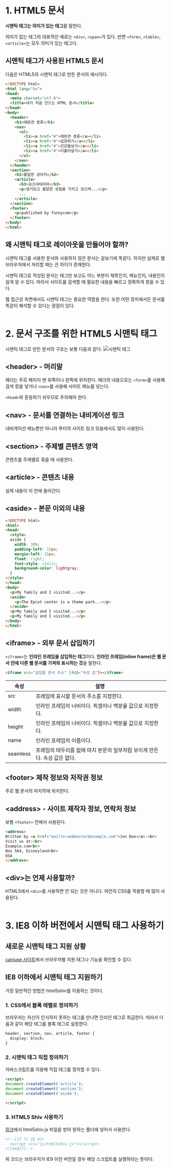 # 1. HTML5 문서
**시맨틱 태그는 의미가 있는 태그**를 말한다.

의미가 없는 태그의 대표적인 예로는 `<div>`, `<span>`가 있다. 반면 `<form>`, `<table>`, `<article>`는 모두 의미가 있는 태그다.

## 시맨틱 태그가 사용된 HTML5 문서
다음은 HTML5의 시맨틱 태그로 만든 문서의 예시이다.
```html
<!DOCTYPE html>
<html lang="ko">
<head>
  <meta charset="utf-8">
  <title>내가 처음 만드는 HTML 문서</title>
</head>
<body>
  <header>
    <h1>애완견 종류</h1>
    <nav>
      <ul>
        <li><a href="#">애완견 종류</a></li>
        <li><a href="#">입양하기</a></li>
        <li><a href="#">건강돌보기</a></li>
        <li><a href="#">더불어살기</a></li>
      </ul>
    </nav>
  </header>
  <section>
    <h2>활달한 강아지</h2>
    <article>
      <h3>요크셔테리어</h3>
      <p>생기있고 활달한 성질을 가지고 있으며...</p>
      ...
    </article>
  </section>
  <footer>
    <p>published by funnycom</p>
  </footer>
</body>
</html>
```

## 왜 시맨틱 태그로 레이아웃을 만들어야 할까?
시맨틱 태그를 사용한 문서와 사용하지 않은 문서는 겉보기에 똑같다. 하지만 실제로 웹 브라우저에서 처리할 때는 큰 차이가 존재한다.

시맨틱 태그로 작성된 문서는 태그만 보고도 어느 부분이 제목인지, 메뉴인지, 내용인지 쉽게 알 수 있다. 따라서 사이트를 검색할 때 필요한 내용을 빠르고 정확하게 찾을 수 있다.

웹 접근성 측면에서도 시맨틱 태그는 중요한 역할을 한다. 또한 어떤 장치에서든 문서를 똑같이 해석할 수 있다는 장점이 있다.
<br></br>
# 2. 문서 구조를 위한 HTML5 시맨틱 태그
시맨틱 태그로 만든 문서의 구조는 보통 다음과 같다.
![시맨틱 태그](https://user-images.githubusercontent.com/95019875/163502884-481b4f78-beb5-47f1-b075-f579c7824e1a.png)

## \<header> - 머리말
헤더는 주로 페이지 맨 위쪽이나 왼쪽에 위치한다. 헤더의 내용으로는 `<form>`를 사용해 검색 창을 넣거나 `<nav>`를 사용해 사이트 메뉴를 넣는다.

`<head>`와 혼동하기 쉬우므로 주의해야 한다.

## \<nav> - 문서를 연결하는 내비게이션 링크
내비게이션 메뉴뿐만 아니라 푸터의 사이트 링크 모음에서도 많이 사용된다.

## \<section> - 주제별 콘텐츠 영역
콘텐츠를 주제별로 묶을 때 사용한다.

## \<article> - 콘텐츠 내용
실제 내용이 이 안에 들어간다.

## \<aside> - 본문 이외의 내용
```html
<!DOCTYPE html>
<html>
<head>
  <style>
  aside {
    width: 30%;
    padding-left: 15px;
    margin-left: 15px;
    float: right;
    font-style: italic;
    background-color: lightgray;
  }
</style>
</head>
<body>
  <p>My family and I visited...</p>
  <aside>
    <p>The Epcot center is a theme park...</p>
  </aside>
  <p>My family and I visited...</p>
  <p>My family and I visited...</p>
</body>
</html>
```

## \<iframe> - 외부 문서 삽입하기
`<iframe>`는 **인라인 프레임을 삽입하는 태그**이다. **인라인 프레임(inline frame)은 웹 문서 안에 다른 웹 문서를 가져와 표시하는 것**을 말한다.
```html
<iframe src="삽입할 문서 주소" [속성="속성 값"]></iframe>
```

|속성|설명|
|---|---|
|src|프레임에 표시할 문서의 주소를 지정한다.|
|width|인라인 프레임의 너비이다. 픽셀이나 백분율 값으로 지정한다.|
|height|인라인 프레임의 너비이다. 픽셀이나 백분율 값으로 지정한다.|
|name|인라인 프레임의 이름이다.|
|seamless|프레임의 테두리를 없애 마치 본문의 일부처럼 보이게 만든다. 속성 값은 없다.|

## \<footer> 제작 정보와 저작권 정보
주로 웹 문서의 마지막에 위치한다.

## \<address> - 사이트 제작자 정보, 연락처 정보
보통 `<footer>` 안에서 사용된다.
```html
<address>  
Written by <a href="mailto:webmaster@example.com">Jon Doe</a>.<br>  
Visit us at:<br>  
Example.com<br>  
Box 564, Disneyland<br>  
USA  
</address>
```

## \<div>는 언제 사용할까?
HTML5에서 `<div>`를 사용하면 안 되는 것은 아니다. 여전히 CSS를 적용할 때 많이 사용된다.
<br></br>
# 3. IE8 이하 버전에서 시맨틱 태그 사용하기
## 새로운 시맨틱 태그 지원 상황
[caniuse 사이트](https://caniuse.com/)에서 브라우저별 지원 태그나 기능을 확인할 수 있다.

## IE8 이하에서 시맨틱 태그 지원하기
가장 일반적인 방법은 html5shiv를 이용하는 것이다.

### 1. CSS에서 블록 레벨로 정의하기
브라우저는 자신이 인식하지 못하는 태그를 만나면 인라인 태그로 취급한다. 따라서 다음과 같이 해당 태그를 블록 태그로 설정한다.
```html
header, section, nav, article, footer {
  display: block;
}
```

### 2. 시맨틱 태그 직접 정의하기
자바스크립트를 이용해 직접 태그를 정의할 수 있다.
```html
<script>
document.createElement('article');
document.createElement('section');
document.createElement('aside');
...
</script>
```

### 3. HTML5 Shiv 사용하기
[링크](https://github.com/aFarkas/html5shiv)에서 html5shiv.js 파일을 받아 원하는 폴더에 넣어서 사용한다.

```html
<!--[if lt IE 9]>
  <script src="js/html5shiv.js"></script>
<![endif]-->
```
위 코드는 브라우저가 IE9 이전 버전일 경우 해당 스크립트를 실행하라는 뜻이다.
